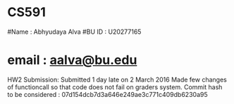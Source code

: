 # CS591
#Name : Abhyudaya Alva
#BU ID : U20277165
# email : aalva@bu.edu
HW2 Submission:
  Submitted 1 day late on 2 March 2016
  Made few changes of functioncall so that code does not fail on graders system.
  Commit hash to be considered : 07d154dcb7d3a646e249ae3c771c409db6230a95
